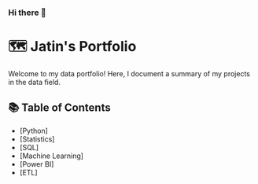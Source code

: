 ### Hi there 👋


# 🗺 Jatin's Portfolio

Welcome to my data portfolio! Here, I document a summary of my projects in the data field. 

## 📚 Table of Contents
- [Python]
- [Statistics]
- [SQL]
- [Machine Learning]
- [Power BI]
- [ETL]



